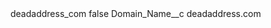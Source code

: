 <?xml version="1.0" encoding="UTF-8"?>
<CustomMetadata xmlns="http://soap.sforce.com/2006/04/metadata" xmlns:xsi="http://www.w3.org/2001/XMLSchema-instance" xmlns:xsd="http://www.w3.org/2001/XMLSchema">
    <label>deadaddress_com</label>
    <protected>false</protected>
    <values>
        <field>Domain_Name__c</field>
        <value xsi:type="xsd:string">deadaddress.com</value>
    </values>
</CustomMetadata>
